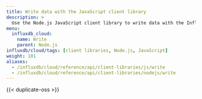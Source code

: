 ```yaml
---
title: Write data with the JavaScript client library
description: >
  Use the Node.js JavaScript client library to write data with the InfluxDB API.
menu:
  influxdb_cloud:
    name: Write
    parent: Node.js
influxdb/cloud/tags: [client libraries, Node.js, JavaScript]
weight: 101
aliases:
  - /influxdb/cloud/reference/api/client-libraries/js/write
  - /influxdb/cloud/reference/api/client-libraries/nodejs/write
---
```


{{< duplicate-oss >}}
